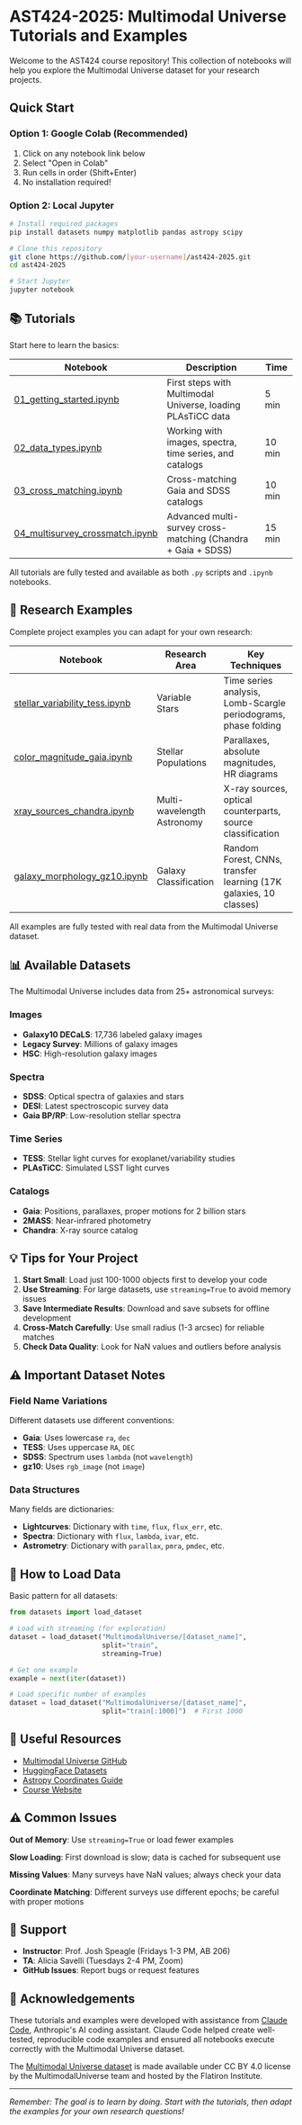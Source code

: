 # AST424-2025: Multimodal Universe Tutorials and Examples

Welcome to the AST424 course repository! This collection of notebooks will help you explore the Multimodal Universe dataset for your research projects.

## Quick Start

### Option 1: Google Colab (Recommended)
1. Click on any notebook link below
2. Select "Open in Colab"
3. Run cells in order (Shift+Enter)
4. No installation required!

### Option 2: Local Jupyter
```bash
# Install required packages
pip install datasets numpy matplotlib pandas astropy scipy

# Clone this repository
git clone https://github.com/[your-username]/ast424-2025.git
cd ast424-2025

# Start Jupyter
jupyter notebook
```

## 📚 Tutorials

Start here to learn the basics:

| Notebook | Description | Time |
|----------|-------------|------|
| [01_getting_started.ipynb](tutorials/01_getting_started.ipynb) | First steps with Multimodal Universe, loading PLAsTiCC data | 5 min |
| [02_data_types.ipynb](tutorials/02_data_types.ipynb) | Working with images, spectra, time series, and catalogs | 10 min |
| [03_cross_matching.ipynb](tutorials/03_cross_matching.ipynb) | Cross-matching Gaia and SDSS catalogs | 10 min |
| [04_multisurvey_crossmatch.ipynb](tutorials/04_multisurvey_crossmatch.ipynb) | Advanced multi-survey cross-matching (Chandra + Gaia + SDSS) | 15 min |

All tutorials are fully tested and available as both `.py` scripts and `.ipynb` notebooks.

## 🔬 Research Examples

Complete project examples you can adapt for your own research:

| Notebook | Research Area | Key Techniques |
|----------|---------------|----------------|
| [stellar_variability_tess.ipynb](examples/stellar_variability_tess.ipynb) | Variable Stars | Time series analysis, Lomb-Scargle periodograms, phase folding |
| [color_magnitude_gaia.ipynb](examples/color_magnitude_gaia.ipynb) | Stellar Populations | Parallaxes, absolute magnitudes, HR diagrams |
| [xray_sources_chandra.ipynb](examples/xray_sources_chandra.ipynb) | Multi-wavelength Astronomy | X-ray sources, optical counterparts, source classification |
| [galaxy_morphology_gz10.ipynb](examples/galaxy_morphology_gz10.ipynb) | Galaxy Classification | Random Forest, CNNs, transfer learning (17K galaxies, 10 classes) |

All examples are fully tested with real data from the Multimodal Universe dataset.

## 📊 Available Datasets

The Multimodal Universe includes data from 25+ astronomical surveys:

### Images
- **Galaxy10 DECaLS**: 17,736 labeled galaxy images
- **Legacy Survey**: Millions of galaxy images
- **HSC**: High-resolution galaxy images

### Spectra
- **SDSS**: Optical spectra of galaxies and stars
- **DESI**: Latest spectroscopic survey data
- **Gaia BP/RP**: Low-resolution stellar spectra

### Time Series
- **TESS**: Stellar light curves for exoplanet/variability studies
- **PLAsTiCC**: Simulated LSST light curves

### Catalogs
- **Gaia**: Positions, parallaxes, proper motions for 2 billion stars
- **2MASS**: Near-infrared photometry
- **Chandra**: X-ray source catalog

## 💡 Tips for Your Project

1. **Start Small**: Load just 100-1000 objects first to develop your code
2. **Use Streaming**: For large datasets, use `streaming=True` to avoid memory issues
3. **Save Intermediate Results**: Download and save subsets for offline development
4. **Cross-Match Carefully**: Use small radius (1-3 arcsec) for reliable matches
5. **Check Data Quality**: Look for NaN values and outliers before analysis

## ⚠️ Important Dataset Notes

### Field Name Variations
Different datasets use different conventions:
- **Gaia**: Uses lowercase `ra`, `dec`
- **TESS**: Uses uppercase `RA`, `DEC`
- **SDSS**: Spectrum uses `lambda` (not `wavelength`)
- **gz10**: Uses `rgb_image` (not `image`)

### Data Structures
Many fields are dictionaries:
- **Lightcurves**: Dictionary with `time`, `flux`, `flux_err`, etc.
- **Spectra**: Dictionary with `flux`, `lambda`, `ivar`, etc.
- **Astrometry**: Dictionary with `parallax`, `pmra`, `pmdec`, etc.

## 📖 How to Load Data

Basic pattern for all datasets:
```python
from datasets import load_dataset

# Load with streaming (for exploration)
dataset = load_dataset("MultimodalUniverse/[dataset_name]",
                       split="train",
                       streaming=True)

# Get one example
example = next(iter(dataset))

# Load specific number of examples
dataset = load_dataset("MultimodalUniverse/[dataset_name]",
                       split="train[:1000]")  # First 1000
```

## 🔗 Useful Resources

- [Multimodal Universe GitHub](https://github.com/MultimodalUniverse/MultimodalUniverse)
- [HuggingFace Datasets](https://huggingface.co/MultimodalUniverse)
- [Astropy Coordinates Guide](https://docs.astropy.org/en/stable/coordinates/)
- [Course Website](https://q.utoronto.ca/courses/395255)

## ⚠️ Common Issues

**Out of Memory**: Use `streaming=True` or load fewer examples

**Slow Loading**: First download is slow; data is cached for subsequent use

**Missing Values**: Many surveys have NaN values; always check your data

**Coordinate Matching**: Different surveys use different epochs; be careful with proper motions

## 📧 Support

- **Instructor**: Prof. Josh Speagle (Fridays 1-3 PM, AB 206)
- **TA**: Alicia Savelli (Tuesdays 2-4 PM, Zoom)
- **GitHub Issues**: Report bugs or request features

## 🙏 Acknowledgements

These tutorials and examples were developed with assistance from [Claude Code](https://claude.com/claude-code), Anthropic's AI coding assistant. Claude Code helped create well-tested, reproducible code examples and ensured all notebooks execute correctly with the Multimodal Universe dataset.

The [Multimodal Universe dataset](https://github.com/MultimodalUniverse/MultimodalUniverse) is made available under CC BY 4.0 license by the MultimodalUniverse team and hosted by the Flatiron Institute.

---

*Remember: The goal is to learn by doing. Start with the tutorials, then adapt the examples for your own research questions!*
